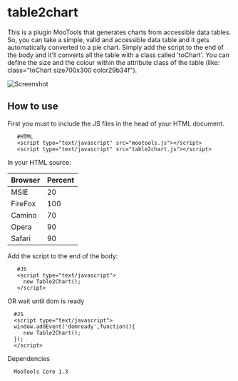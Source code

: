 table2chart
=======================
This is a plugin MooTools that generates charts from accessible data tables. So, you can take a simple, valid and accessible data table
and it gets automatically converted to a pie chart. Simply add the script to the end of the body and it'll converts all the table
with a class called 'toChart'. 
You can define the size and the colour within the attribute class of the table (like: class="toChart size700x300 color29b34f").

![Screenshot](http://farm5.static.flickr.com/4093/4863355714_95a08a2074_z.jpg)

How to use
----------

First you must to include the JS files in the head of your HTML document.
       
       #HTML
       <script type="text/javascript" src="mootools.js"></script>
       <script type="text/javascript" src="table2chart.js"></script>


In your HTML source: 
       <table class="toChart size700x300 color29b34f" summary="Browsers for this site, 29 May 2010">
         <thead><tr><th>Browser</th><th>Percent</th></tr></thead>
         <tbody>
           <tr><td>MSIE</td><td>20</td></tr>
           <tr><td>FireFox</td><td>100</td></tr>
           <tr><td>Camino</td><td>70</td></tr>
           <tr><td>Opera</td><td>90</td></tr>
           <tr><td>Safari</td><td>90</td></tr>
        </tbody>
      </table>


Add the script to the end of the body:

       #JS 
       <script type="text/javascript">
         new Table2Chart(); 
       </script>

OR  wait until dom is ready

      #JS 
      <script type="text/javascript">
      window.addEvent('domready',function(){
         new Table2Chart();   
      });  
      </script>


Dependencies

      MooTools Core 1.3

